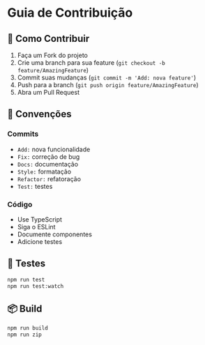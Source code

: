 # Guia de Contribuição

## 🌟 Como Contribuir

1. Faça um Fork do projeto
2. Crie uma branch para sua feature (`git checkout -b feature/AmazingFeature`)
3. Commit suas mudanças (`git commit -m 'Add: nova feature'`)
4. Push para a branch (`git push origin feature/AmazingFeature`)
5. Abra um Pull Request

## 📝 Convenções

### Commits
- `Add:` nova funcionalidade
- `Fix:` correção de bug
- `Docs:` documentação
- `Style:` formatação
- `Refactor:` refatoração
- `Test:` testes

### Código
- Use TypeScript
- Siga o ESLint
- Documente componentes
- Adicione testes

## 🧪 Testes

```bash
npm run test
npm run test:watch
```

## 📦 Build

```bash
npm run build
npm run zip
```